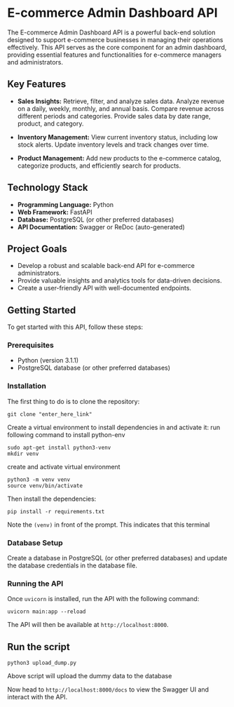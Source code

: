 # E-commerce Admin Dashboard API

The E-commerce Admin Dashboard API is a powerful back-end solution designed to support e-commerce businesses in managing their operations effectively. This API serves as the core component for an admin dashboard, providing essential features and functionalities for e-commerce managers and administrators.

## Key Features

- **Sales Insights:** Retrieve, filter, and analyze sales data. Analyze revenue on a daily, weekly, monthly, and annual basis. Compare revenue across different periods and categories. Provide sales data by date range, product, and category.

- **Inventory Management:** View current inventory status, including low stock alerts. Update inventory levels and track changes over time.

- **Product Management:** Add new products to the e-commerce catalog, categorize products, and efficiently search for products.

## Technology Stack

- **Programming Language:** Python
- **Web Framework:** FastAPI
- **Database:** PostgreSQL (or other preferred databases)
- **API Documentation:** Swagger or ReDoc (auto-generated)

## Project Goals

- Develop a robust and scalable back-end API for e-commerce administrators.
- Provide valuable insights and analytics tools for data-driven decisions.
- Create a user-friendly API with well-documented endpoints.

## Getting Started

To get started with this API, follow these steps:

### Prerequisites

- Python (version 3.1.1)
- PostgreSQL database (or other preferred databases)

### Installation


The first thing to do is to clone the repository:
```shell
git clone "enter_here_link"
```
Create a virtual environment to install dependencies in and activate it:
run following command to install python-env

```shell
sudo apt-get install python3-venv  
mkdir venv
```

create and activate virtual environment

```shell
python3 -m venv venv 
source venv/bin/activate 
```
Then install the dependencies:

```shell
pip install -r requirements.txt
```
Note the `(venv)` in front of the prompt. This indicates that this terminal

### Database Setup

Create a database in PostgreSQL (or other preferred databases) and update the database credentials in the database file.

### Running the API

Once `uvicorn` is installed, run the API with the following command:

```shell
uvicorn main:app --reload
```

The API will then be available at `http://localhost:8000`.

## Run the script

```shell
python3 upload_dump.py
```
Above script will upload the dummy data to the database

Now head to `http://localhost:8000/docs` to view the Swagger UI and interact with the API.
